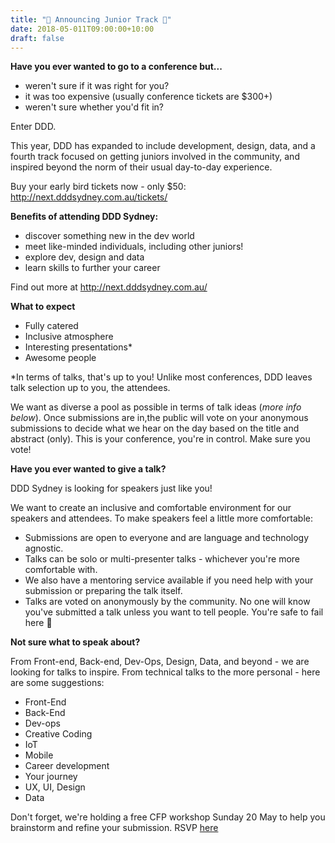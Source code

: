 ```yaml
---
title: "🎉 Announcing Junior Track 🎉"
date: 2018-05-011T09:00:00+10:00
draft: false
---
```


**Have you ever wanted to go to a conference but...**

- weren't sure if it was right for you?
- it was too expensive (usually conference tickets are $300+)
- weren't sure whether you'd fit in?

Enter DDD. 

This year, DDD has expanded to include development, design, data, and a fourth track focused on getting juniors involved in the community, and inspired beyond the norm of their usual day-to-day experience.

Buy your early bird tickets now - only $50: http://next.dddsydney.com.au/tickets/

**Benefits of attending DDD Sydney:**

- discover something new in the dev world
- meet like-minded individuals, including other juniors!
- explore dev, design and data
- learn skills to further your career

Find out more at http://next.dddsydney.com.au/

**What to expect**

- Fully catered
- Inclusive atmosphere
- Interesting presentations*
- Awesome people

*In terms of talks, that's up to you! Unlike most conferences, DDD leaves talk selection up to you, the attendees.

We want as diverse a pool as possible in terms of talk ideas (_more info below_). Once submissions are in,the public will vote on your anonymous submissions to decide what we hear on the day based on the title and abstract (only). This is your conference, you're in control. Make sure you vote!

**Have you ever wanted to give a talk?**

DDD Sydney is looking for speakers just like you!

We want to create an inclusive and comfortable environment for our speakers and attendees. To make speakers feel a little more comfortable:

- Submissions are open to everyone and are language and technology agnostic.
- Talks can be solo or multi-presenter talks - whichever you're more comfortable with.
- We also have a mentoring service available if you need help with your submission or preparing the talk itself.
- Talks are voted on anonymously by the community. No one will know you've submitted a talk unless you want to tell people. You're safe to fail here 🙂

**Not sure what to speak about?**

From Front-end, Back-end, Dev-Ops, Design, Data, and beyond - we are looking for talks to inspire. From technical talks to the more personal - here are some suggestions:

- Front-End
- Back-End
- Dev-ops
- Creative Coding
- IoT
- Mobile
- Career development
- Your journey
- UX, UI, Design
- Data

Don't forget, we're holding a free CFP workshop Sunday 20 May to help you brainstorm and refine your submission. RSVP [here](https://www.eventbrite.com.au/e/ddd-sydney-call-for-papers-workshop-tickets-45190507023)